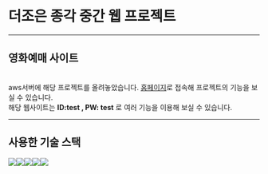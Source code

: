 # 더조은 종각 중간 웹 프로젝트
<hr>
<h2>영화예매 사이트</h2><br>
aws서버에 해당 프로젝트를 올려놓았습니다. <a href='http://43.200.171.39:80'>홈페이지</a>로 접속해 프로젝트의 기능을 보실 수 있습니다.<br>
해당 웹사이트는 <b>ID:test , PW: test</b> 로 여러 기능을 이용해 보실 수 있습니다.
<br>
<hr>
<h2>사용한 기술 스택</h2>
<div style='display:flex;'>
<img src="https://img.shields.io/badge/스프링-6DB33F?style=flat&logo=spring&logoColor=white"/>
<img src="https://img.shields.io/badge/부트스트랩-7952B3?style=flat&logo=bootstrap&logoColor=white"/>
<img src="https://img.shields.io/badge/자바스크립트-F7DF1E?style=flat&logo=javascript&logoColor=white"/>
<img src="https://img.shields.io/badge/jquery-0769AD?style=flat&logo=jquery&logoColor=white"/>
<img src="https://img.shields.io/badge/intellijidea-000000?style=flat&logo=intellijidea&logoColor=white"/>
</div>

